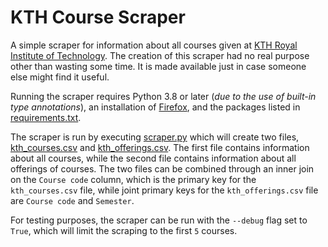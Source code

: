 # KTH Course Scraper

A simple scraper for information about all courses given at [KTH Royal Institute of Technology](https://www.kth.se/en). The creation of this scraper had no real purpose other than wasting some time. It is made available just in case someone else might find it useful.

Running the scraper requires Python 3.8 or later (*due to the use of built-in type annotations*), an installation of [Firefox](https://www.mozilla.org), and the packages listed in [requirements.txt](requirements.txt).

The scraper is run by executing [scraper.py](scraper.py) which will create two files, [kth_courses.csv](kth_courses.csv) and [kth_offerings.csv](kth_offerings.csv). The first file contains information about all courses, while the second file contains information about all offerings of courses. The two files can be combined through an inner join on the `Course code` column, which is the primary key for the `kth_courses.csv` file, while joint primary keys for the `kth_offerings.csv` file are `Course code` and `Semester`.

For testing purposes, the scraper can be run with the `--debug` flag set to `True`, which will limit the scraping to the first `5` courses.
